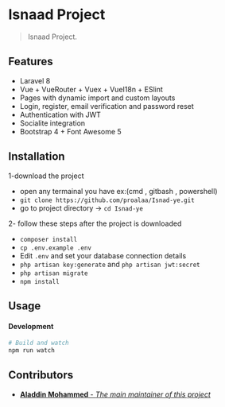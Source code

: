 # Isnaad Project 


> Isnaad Project.


## Features

- Laravel 8
- Vue + VueRouter + Vuex + VueI18n + ESlint
- Pages with dynamic import and custom layouts
- Login, register, email verification and password reset
- Authentication with JWT
- Socialite integration
- Bootstrap 4 + Font Awesome 5

## Installation
1-download the project
-  open any termainal you have ex:(cmd , gitbash , powershell)
- `git clone https://github.com/proalaa/Isnad-ye.git`
-  go to project directory -> `cd Isnad-ye`

2- follow these steps after the project is downloaded
- `composer install`
- `cp .env.example .env`
- Edit `.env` and set your database connection details
- `php artisan key:generate` and `php artisan jwt:secret`
- `php artisan migrate`
- `npm install`

## Usage 

#### Development

```bash
# Build and watch
npm run watch

```

[comment]: <> (#### Production)

[comment]: <> (```bash)

[comment]: <> (npm run production)

[comment]: <> (```)

<!-- ## Socialite

This project comes with GitHub as an example for [Laravel Socialite](https://laravel.com/docs/5.8/socialite).

To enable the provider create a new GitHub application and use `https://example.com/api/oauth/github/callback` as the Authorization callback URL.

Edit `.env` and set `GITHUB_CLIENT_ID` and `GITHUB_CLIENT_SECRET` with the keys form your GitHub application.

For other providers you may need to set the appropriate keys in `config/services.php` and redirect url in `OAuthController.php`.

## Email Verification

To enable email verification make sure that your `App\User` model implements the `Illuminate\Contracts\Auth\MustVerifyEmail` contract.

## Testing

```bash
# Run unit and feature tests
vendor/bin/phpunit


## Changelog

Please see [CHANGELOG](CHANGELOG.md) for more information what has changed recently. -->

## Contributors
- [**Aladdin Mohammed** - *The main maintainer of this project*](https://github.com/proalaa)

